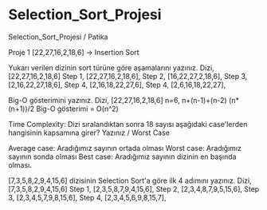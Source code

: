 # Selection_Sort_Projesi
Selection_Sort_Projesi / Patika


Proje 1
[22,27,16,2,18,6] -> Insertion Sort

Yukarı verilen dizinin sort türüne göre aşamalarını yazınız.
Dizi, [22,27,16,2,18,6]
Step 1, [22,27,16,2,18,6], 
Step 2, [16,22,27,2,18,6], 
Step 3, [2,16,22,27,18,6], 
Step 4, [2,16,18,22,27,6], 
Step 4, [2,6,16,18,22,27], 


Big-O gösterimini yazınız.
Dizi, [22,27,16,2,18,6]
n=6,
n+(n-1)+(n-2)
(n*(n+1))/2
Big-O gösterimi = O(n^2)

Time Complexity: Dizi sıralandıktan sonra 18 sayısı aşağıdaki case'lerden hangisinin kapsamına girer? Yazınız 
/ Worst Case

Average case: Aradığımız sayının ortada olması
Worst case: Aradığımız sayının sonda olması
Best case: Aradığımız sayının dizinin en başında olması.

[7,3,5,8,2,9,4,15,6] dizisinin Selection Sort'a göre ilk 4 adımını yazınız.
Dizi, [7,3,5,8,2,9,4,15,6]
Step 1, [2,3,5,8,7,9,4,15,6], 
Step 2, [2,3,4,8,7,9,5,15,6], 
Step 3, [2,3,4,5,7,9,8,15,6], 
Step 4, [2,3,4,5,6,9,8,15,7],

